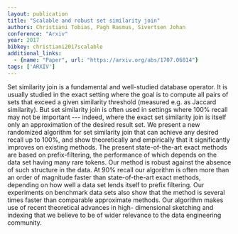 ```yaml
---
layout: publication
title: "Scalable and robust set similarity join"
authors: Christiani Tobias, Pagh Rasmus, Sivertsen Johan
conference: "Arxiv"
year: 2017
bibkey: christiani2017scalable
additional_links:
  - {name: "Paper", url: "https://arxiv.org/abs/1707.06814"}
tags: ['ARXIV']
---
```

Set similarity join is a fundamental and well-studied database operator. It is
usually studied in the exact setting where the goal is to compute all pairs of
sets that exceed a given similarity threshold (measured e.g. as Jaccard
similarity). But set similarity join is often used in settings where 100% recall
may not be important --- indeed, where the exact set similarity join is itself
only an approximation of the desired result set. We present a new randomized
algorithm for set similarity join that can achieve any desired recall up to
100%, and show theoretically and empirically that it significantly improves on
existing methods. The present state-of-the-art exact methods are based on
prefix-filtering, the performance of which depends on the data set having many
rare tokens. Our method is robust against the absence of such structure in the
data. At 90% recall our algorithm is often more than an order of magnitude
faster than state-of-the-art exact methods, depending on how well a data set
lends itself to prefix filtering. Our experiments on benchmark data sets also
show that the method is several times faster than comparable approximate
methods. Our algorithm makes use of recent theoretical advances in high-
dimensional sketching and indexing that we believe to be of wider relevance to
the data engineering community.

